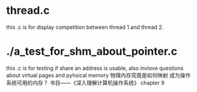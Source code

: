 # thread.c #
this .c is for display competition between thread 1 and thread 2.
# ./a_test_for_shm_about_pointer.c #
this .c is for testing if share an address is usable,
also invlove questions about virtual pages and pyhsical memory
物理内存究竟是如何映射 成为操作系统可用的内存？
书目——《深入理解计算机操作系统》 chapter 9
